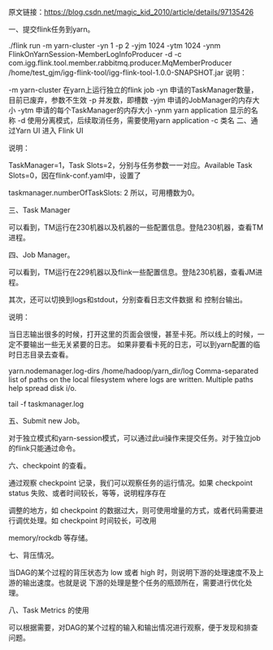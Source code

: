 原文链接：https://blog.csdn.net/magic_kid_2010/article/details/97135426



一、提交flink任务到yarn。

./flink run -m yarn-cluster -yn 1 -p 2 -yjm 1024 -ytm 1024 -ynm FlinkOnYarnSession-MemberLogInfoProducer -d -c com.igg.flink.tool.member.rabbitmq.producer.MqMemberProducer /home/test_gjm/igg-flink-tool/igg-flink-tool-1.0.0-SNAPSHOT.jar
说明：

-m yarn-cluster 在yarn上运行独立的flink job
-yn 申请的TaskManager数量，目前已废弃，参数不生效
-p 并发数，即槽数
-yjm 申请的JobManager的内存大小
-ytm 申请的每个TaskManager的内存大小
-ynm yarn application 显示的名称
-d 使用分离模式，后续取消任务，需要使用yarn application
-c 类名
二、通过Yarn UI 进入 Flink UI



说明：

TaskManager=1，Task Slots=2，分别与任务参数一一对应。Available Task Slots=0，因在flink-conf.yaml中，设置了

taskmanager.numberOfTaskSlots: 2
所以，可用槽数为0。

三、Task Manager



可以看到，TM运行在230机器以及机器的一些配置信息。登陆230机器，查看TM进程。



四、Job Manager。



可以看到，TM运行在229机器以及flink一些配置信息。登陆230机器，查看JM进程。





其次，还可以切换到logs和stdout，分别查看日志文件数据 和 控制台输出。

说明：

当日志输出很多的时候，打开这里的页面会很慢，甚至卡死。所以线上的时候，一定不要输出一些无关紧要的日志。
如果非要看卡死的日志，可以到yarn配置的临时日志目录去查看。

<property>
    <name>yarn.nodemanager.log-dirs</name>
    <value>/home/hadoop/yarn_dir/log</value>
    <description>
    	Comma-separated list of paths on the local filesystem where logs are written. Multiple paths help spread disk i/o.
    </description>
</property>


tail -f taskmanager.log

五、Submit new Job。



对于独立模式和yarn-session模式，可以通过此ui操作来提交任务。对于独立job的flink只能通过命令。

六、checkpoint 的查看。



通过观察 checkpoint 记录，我们可以观察任务的运行情况。如果 checkpoint status 失败、或者时间较长，等等，说明程序存在

调整的地方，如 checkpoint 的数据过大，则可使用增量的方式，或者代码需要进行调优处理。如 checkpoint 时间较长，可改用

memory/rockdb 等存储。

七、背压情况。



当DAG的某个过程的背压状态为 low 或者 high 时，则说明下游的处理速度不及上游的输出速度。也就是说 下游的处理是整个任务的瓶颈所在，需要进行优化处理。

八、Task Metrics 的使用



可以根据需要，对DAG的某个过程的输入和输出情况进行观察，便于发现和排查问题。

